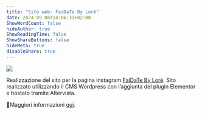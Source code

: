 ```yaml
---
title: "Sito web: FaiDaTe By Lorè"
date: 2024-09-08T14:06:33+02:00
ShowWordCount: false
hideAuthor: true
ShowReadingTime: false
ShowShareButtons: false
hideMeta: true
disableShare: true
---
```


![](../../images/projects/faidatebylore.png)

Realizzazione del sito per la pagina instagram [FaiDaTe By Lorè](https://www.instagram.com/faidatebylore/). Sito realizzato utilizzando il CMS Wordpress con l’aggiunta del plugin Elementor e hostato tramite Altervista.

📍Maggiori informazioni [qui](https://faidatebylore.altervista.org/).